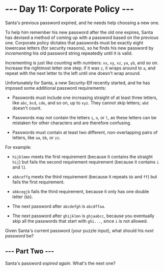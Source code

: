 # --- Day 11: Corporate Policy ---

Santa's previous password expired, and he needs help choosing a new one.

To help him remember his new password after the old one expires, Santa has devised a method of coming up with a password based on the previous one.  Corporate policy dictates that passwords must be exactly eight lowercase letters (for security reasons), so he finds his new password by *incrementing* his old password string repeatedly until it is valid.

Incrementing is just like counting with numbers: `xx`, `xy`, `xz`, `ya`, `yb`, and so on. Increase the rightmost letter one step; if it was `z`, it wraps around to `a`, and repeat with the next letter to the left until one doesn't wrap around.

Unfortunately for Santa, a new Security-Elf recently started, and he has imposed some additional password requirements:


 - Passwords must include one increasing straight of at least three letters, like `abc`, `bcd`, `cde`, and so on, up to `xyz`. They cannot skip letters; `abd` doesn't count.

 - Passwords may not contain the letters `i`, `o`, or `l`, as these letters can be mistaken for other characters and are therefore confusing.

 - Passwords must contain at least two different, non-overlapping pairs of letters, like `aa`, `bb`, or `zz`.


For example:


 - `hijklmmn` meets the first requirement (because it contains the straight `hij`) but fails the second requirement requirement (because it contains `i` and `l`).

 - `abbceffg` meets the third requirement (because it repeats `bb` and `ff`) but fails the first requirement.

 - `abbcegjk` fails the third requirement, because it only has one double letter (`bb`).

 - The next password after `abcdefgh` is `abcdffaa`.

 - The next password after `ghijklmn` is `ghjaabcc`, because you eventually skip all the passwords that start with `ghi...`, since `i` is not allowed.


Given Santa's current password (your puzzle input), what should his *next password* be?

## --- Part Two ---

Santa's password *expired again*.  What's the next one?

